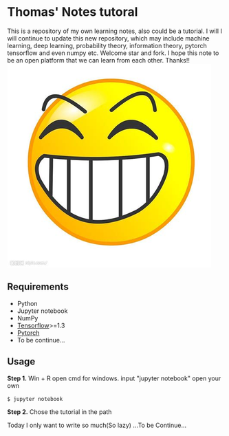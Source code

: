 # Thomas' Notes tutoral

This is a repository of my own learning notes, also could be a tutorial. I will I will continue to update this new repository, which may include machine learning, deep learning, probability theory, information theory, pytorch tensorflow and even numpy etc.
Welcome star and fork. I hope this note to be an open platform that we can learn from each other. Thanks!!
![Image](Images/My.jpg)


## Requirements
- Python
- Jupyter notebook
- NumPy
- [Tensorflow](https://github.com/tensorflow/tensorflow)>=1.3
- [Pytorch](https://pytorch.org/)
- To be continue...

## Usage
**Step 1.** Win + R open cmd for windows. input "jupyter notebook" open your own

```
$ jupyter notebook
```

**Step 2.** Chose the tutorial in the path

Today I only want to write so much(So lazy)
...To be Continue...
